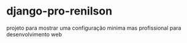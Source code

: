 # django-pro-renilson
projeto para mostrar uma configuração minima mas profissional para desenvolvimento web
